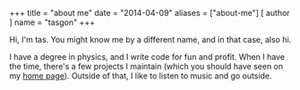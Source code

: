 +++
title = "about me"
date = "2014-04-09"
aliases = ["about-me"]
[ author ]
  name = "tasgon"
+++

Hi, I'm tas. You might know me by a different name, and in that case, also hi.

I have a degree in physics, and I write code for fun and profit. When I have the time, there's a few projects I maintain (which you should have seen on my [home page](/)). Outside of that, I like to listen to music and go outside.